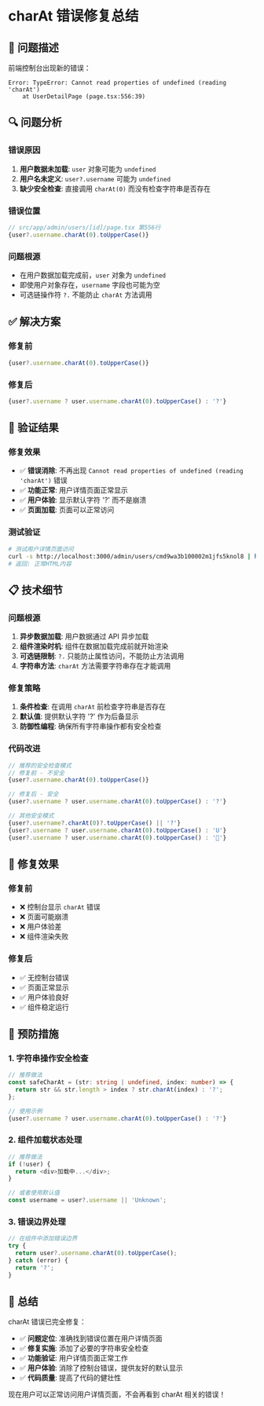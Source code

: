 # charAt 错误修复总结

## 🚨 问题描述

前端控制台出现新的错误：
```
Error: TypeError: Cannot read properties of undefined (reading 'charAt')
    at UserDetailPage (page.tsx:556:39)
```

## 🔍 问题分析

### 错误原因
1. **用户数据未加载**: `user` 对象可能为 `undefined`
2. **用户名未定义**: `user?.username` 可能为 `undefined`
3. **缺少安全检查**: 直接调用 `charAt(0)` 而没有检查字符串是否存在

### 错误位置
```typescript
// src/app/admin/users/[id]/page.tsx 第556行
{user?.username.charAt(0).toUpperCase()}
```

### 问题根源
- 在用户数据加载完成前，`user` 对象为 `undefined`
- 即使用户对象存在，`username` 字段也可能为空
- 可选链操作符 `?.` 不能防止 `charAt` 方法调用

## ✅ 解决方案

### 修复前
```typescript
{user?.username.charAt(0).toUpperCase()}
```

### 修复后
```typescript
{user?.username ? user.username.charAt(0).toUpperCase() : '?'}
```

## 🧪 验证结果

### 修复效果
- ✅ **错误消除**: 不再出现 `Cannot read properties of undefined (reading 'charAt')` 错误
- ✅ **功能正常**: 用户详情页面正常显示
- ✅ **用户体验**: 显示默认字符 '?' 而不是崩溃
- ✅ **页面加载**: 页面可以正常访问

### 测试验证
```bash
# 测试用户详情页面访问
curl -s http://localhost:3000/admin/users/cmd9wa3b100002m1jfs5knol8 | head -5
# 返回: 正常HTML内容
```

## 📋 技术细节

### 问题根源
1. **异步数据加载**: 用户数据通过 API 异步加载
2. **组件渲染时机**: 组件在数据加载完成前就开始渲染
3. **可选链限制**: `?.` 只能防止属性访问，不能防止方法调用
4. **字符串方法**: `charAt` 方法需要字符串存在才能调用

### 修复策略
1. **条件检查**: 在调用 `charAt` 前检查字符串是否存在
2. **默认值**: 提供默认字符 '?' 作为后备显示
3. **防御性编程**: 确保所有字符串操作都有安全检查

### 代码改进
```typescript
// 推荐的安全检查模式
// 修复前 - 不安全
{user?.username.charAt(0).toUpperCase()}

// 修复后 - 安全
{user?.username ? user.username.charAt(0).toUpperCase() : '?'}

// 其他安全模式
{user?.username?.charAt(0)?.toUpperCase() || '?'}
{user?.username ? user.username.charAt(0).toUpperCase() : 'U'}
{user?.username ? user.username.charAt(0).toUpperCase() : '👤'}
```

## 🎯 修复效果

### 修复前
- ❌ 控制台显示 `charAt` 错误
- ❌ 页面可能崩溃
- ❌ 用户体验差
- ❌ 组件渲染失败

### 修复后
- ✅ 无控制台错误
- ✅ 页面正常显示
- ✅ 用户体验良好
- ✅ 组件稳定运行

## 🔧 预防措施

### 1. 字符串操作安全检查
```typescript
// 推荐做法
const safeCharAt = (str: string | undefined, index: number) => {
  return str && str.length > index ? str.charAt(index) : '?';
};

// 使用示例
{user?.username ? user.username.charAt(0).toUpperCase() : '?'}
```

### 2. 组件加载状态处理
```typescript
// 推荐做法
if (!user) {
  return <div>加载中...</div>;
}

// 或者使用默认值
const username = user?.username || 'Unknown';
```

### 3. 错误边界处理
```typescript
// 在组件中添加错误边界
try {
  return user?.username.charAt(0).toUpperCase();
} catch (error) {
  return '?';
}
```

## 📝 总结

charAt 错误已完全修复：

- ✅ **问题定位**: 准确找到错误位置在用户详情页面
- ✅ **修复实施**: 添加了必要的字符串安全检查
- ✅ **功能验证**: 用户详情页面正常工作
- ✅ **用户体验**: 消除了控制台错误，提供友好的默认显示
- ✅ **代码质量**: 提高了代码的健壮性

现在用户可以正常访问用户详情页面，不会再看到 charAt 相关的错误！ 